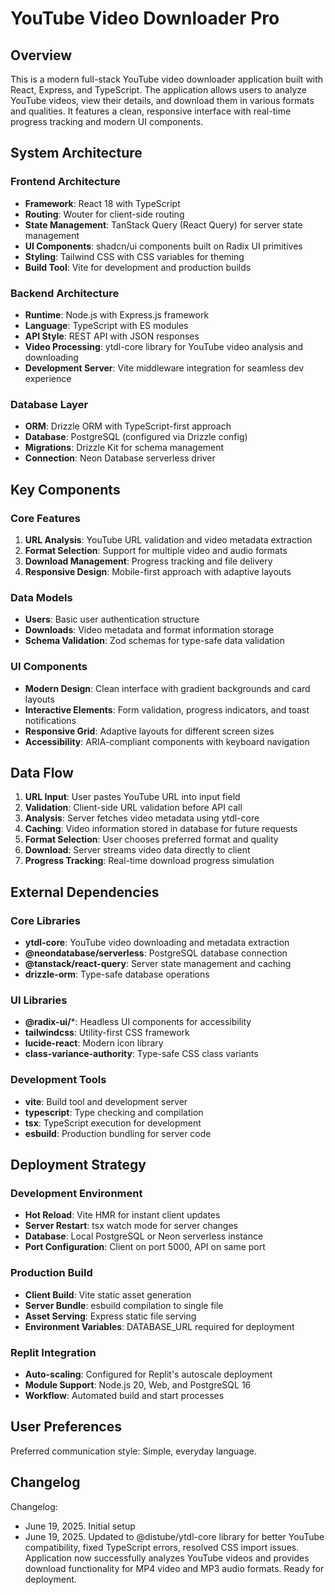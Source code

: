 # YouTube Video Downloader Pro

## Overview

This is a modern full-stack YouTube video downloader application built with React, Express, and TypeScript. The application allows users to analyze YouTube videos, view their details, and download them in various formats and qualities. It features a clean, responsive interface with real-time progress tracking and modern UI components.

## System Architecture

### Frontend Architecture
- **Framework**: React 18 with TypeScript
- **Routing**: Wouter for client-side routing
- **State Management**: TanStack Query (React Query) for server state management
- **UI Components**: shadcn/ui components built on Radix UI primitives
- **Styling**: Tailwind CSS with CSS variables for theming
- **Build Tool**: Vite for development and production builds

### Backend Architecture
- **Runtime**: Node.js with Express.js framework
- **Language**: TypeScript with ES modules
- **API Style**: REST API with JSON responses
- **Video Processing**: ytdl-core library for YouTube video analysis and downloading
- **Development Server**: Vite middleware integration for seamless dev experience

### Database Layer
- **ORM**: Drizzle ORM with TypeScript-first approach
- **Database**: PostgreSQL (configured via Drizzle config)
- **Migrations**: Drizzle Kit for schema management
- **Connection**: Neon Database serverless driver

## Key Components

### Core Features
1. **URL Analysis**: YouTube URL validation and video metadata extraction
2. **Format Selection**: Support for multiple video and audio formats
3. **Download Management**: Progress tracking and file delivery
4. **Responsive Design**: Mobile-first approach with adaptive layouts

### Data Models
- **Users**: Basic user authentication structure
- **Downloads**: Video metadata and format information storage
- **Schema Validation**: Zod schemas for type-safe data validation

### UI Components
- **Modern Design**: Clean interface with gradient backgrounds and card layouts
- **Interactive Elements**: Form validation, progress indicators, and toast notifications
- **Responsive Grid**: Adaptive layouts for different screen sizes
- **Accessibility**: ARIA-compliant components with keyboard navigation

## Data Flow

1. **URL Input**: User pastes YouTube URL into input field
2. **Validation**: Client-side URL validation before API call
3. **Analysis**: Server fetches video metadata using ytdl-core
4. **Caching**: Video information stored in database for future requests
5. **Format Selection**: User chooses preferred format and quality
6. **Download**: Server streams video data directly to client
7. **Progress Tracking**: Real-time download progress simulation

## External Dependencies

### Core Libraries
- **ytdl-core**: YouTube video downloading and metadata extraction
- **@neondatabase/serverless**: PostgreSQL database connection
- **@tanstack/react-query**: Server state management and caching
- **drizzle-orm**: Type-safe database operations

### UI Libraries
- **@radix-ui/***: Headless UI components for accessibility
- **tailwindcss**: Utility-first CSS framework
- **lucide-react**: Modern icon library
- **class-variance-authority**: Type-safe CSS class variants

### Development Tools
- **vite**: Build tool and development server
- **typescript**: Type checking and compilation
- **tsx**: TypeScript execution for development
- **esbuild**: Production bundling for server code

## Deployment Strategy

### Development Environment
- **Hot Reload**: Vite HMR for instant client updates
- **Server Restart**: tsx watch mode for server changes
- **Database**: Local PostgreSQL or Neon serverless instance
- **Port Configuration**: Client on port 5000, API on same port

### Production Build
- **Client Build**: Vite static asset generation
- **Server Bundle**: esbuild compilation to single file
- **Asset Serving**: Express static file serving
- **Environment Variables**: DATABASE_URL required for deployment

### Replit Integration
- **Auto-scaling**: Configured for Replit's autoscale deployment
- **Module Support**: Node.js 20, Web, and PostgreSQL 16
- **Workflow**: Automated build and start processes

## User Preferences

Preferred communication style: Simple, everyday language.

## Changelog

Changelog:
- June 19, 2025. Initial setup
- June 19, 2025. Updated to @distube/ytdl-core library for better YouTube compatibility, fixed TypeScript errors, resolved CSS import issues. Application now successfully analyzes YouTube videos and provides download functionality for MP4 video and MP3 audio formats. Ready for deployment.